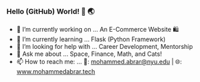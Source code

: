 ### Hello (GitHub) World! 👋 🌏



- 🔭 I’m currently working on ... An E-Commerce Website 🛍
- 🌱 I’m currently learning ... Flask (Python Framework)
- 🤔 I’m looking for help with ... Career Development, Mentorship 
- 💬 Ask me about ... Space, Finance, Math, and Cats! 
- 📫 How to reach me: ... 📧: mohammed.abrar@nyu.edu | 🌐: www.mohammedabrar.tech 
